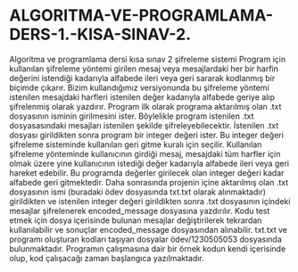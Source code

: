 # ALGORITMA-VE-PROGRAMLAMA-DERS-1.-KISA-SINAV-2.
Algoritma ve programlama dersi kısa sınav 2 şifreleme sistemi
Program için kullanılan şifreleme yöntemi girilen mesaj veya mesajlardaki her bir harfin değerini istendiği kadarıyla alfabede ileri veya geri sararak kodlanmış bir biçimde çıkarır.
Bizim kullandığımız versiyonunda bu şifreleme yöntemi istenilen mesajdaki harfleri istenilen değer kadarıyla alfabede geriye alıp şifrelenmiş olarak yazdırır.
Program ilk olarak programa aktarılmış olan .txt dosyasının isminin girilmesini ister. Böylelikle program istenilen .txt dosyasasındaki mesajları istenilen şekilde şifreleyebilecektir.
İstenilen .txt dosyası girildikten sonra program bir integer değeri ister.
Bu integer değeri şifreleme sisteminde kullanılan geri gitme kuralı için seçilir. Kullanılan şifreleme yönteminde kullanıcının girdiği mesaj, mesajdaki tüm harfler için olmak üzere yine kullanıcının istediği değer kadarıyla alfabede ileri veya geri hareket edebilir.
Bu programda değerler girilecek olan integer değeri kadar alfabede geri gitmektedir.
Daha sonrasında projenin içine aktarılmış olan .txt dosyasının ismi (buradaki ödev dosyasında txt.txt olarak alınmaktadır) girildikten ve istenilen integer değeri girildikten sonra .txt dosyasının içindeki mesajlar şifrelenerek encoded_message dosyasına yazdırılır.
Kodu test etmek için dosya içerisinde bulunan mesajlar değiştirilerek tekrardan kullanılabilir ve sonuçlar encoded_message dosyasından alınabilir.
txt.txt ve programı oluşturan kodları taşıyan dosyalar ödev/1230505053 dosyasında bulunmaktadır.
Programın çalışmasına dair bir örnek kodun kendi içerisinde olup, kod çalışacağı zaman başlangıca yazılmaktadır.

